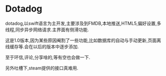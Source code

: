 # Dotadog
dotadog,以swift语言为主开发,主要涉及到FMDB,本地推送,HTML5,偏好设置,多线程,同步异步网络请求.主界面有侧滑功能.

这是1.0版本,因为某些原因阉割了一些功能,比如数据库的自动与手动更新,页面离线缓存等.会在以后的版本中逐步添加.

至于环信,评论,分享啥的,等有空也会做一下.

另外吐槽下,steam提供的接口真难用.
